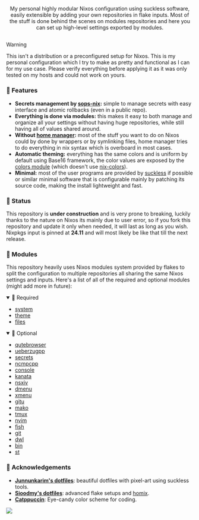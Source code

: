 
<p align="center">
My personal highly modular Nixos configuration using suckless software, easily extensible by adding your own repositories in flake inputs. Most of the stuff is done behind the scenes on modules repositories and here you can set up high-level settings exported by modules.
</p>

##

<!-- ### 🖼️ Screenshots -->

> [!WARNING] 
> This isn't a distribution or a preconfigured setup for Nixos. 
> This is my personal configuration which I try to make as 
> pretty and functional as I can for my use case. 
> Please verify everything before applying it as it was 
> only tested on my hosts and could not work on yours.


### 💨 Features

- **Secrets management by [sops-nix](https://github.com/mic92/sops-nix):** simple to manage secrets with easy interface and atomic rollbacks (even in a public repo).
- **Everything is done via modules:** this makes it easy to both manage and organize all your settings without having huge repositories, while still having all of values shared around.
- **Without [home manager](https://github.com/nix-community/home-manager):** most of the stuff you want to do on Nixos could by done by wrappers or by symlinking files, home manager tries to do everything in nix syntax which is overboard in most cases.
- **Automatic theming:** everything has the same colors and is uniform by default using Base16 framework, the color values are exposed by the [colors module](https://github.com/efettf/colors) (which doesn't use [nix-colors](https://github.com/Misterio77/nix-colors)).
- **Minimal:** most of the user programs are provided by [suckless](https://suckless.org) if possible or similar minimal software that is configurable mainly by patching its source code, making the install lightweight and fast.


### 🚧 Status

This repository is **under construction** and is very prone to breaking, luckily thanks to the nature on Nixos its mainly due to user error, so if you fork this repository and update it only when needed, it will last as long as you wish. Nixpkgs input is pinned at **24.11** and will most likely be like that till the next release.


### 🚀 Modules

This repository heavily uses Nixos modules system provided by flakes to split the configuration to multiple repositories all sharing the same Nixos settings and inputs. Here's a list of all of the required and optional modules (might add more in future):

<details open><summary>🐚 Required</summary>

- [system](https://github.com/efnnix/system)
- [theme](https://github.com/efnnix/theme)
- [files](https://github.com/efnnix/files)

</details>

<details open><summary>🧭 Optional</summary>

- [qutebrowser](https://github.com/efnnix/qutebrowser)
- [ueberzugpp](https://github.com/efnnix/ueberzugpp)
- [secrets](https://github.com/efnnix/secrets)
- [ncmpcpp](https://github.com/efnnix/ncmpcpp)
- [console](https://github.com/efnnix/console)
- [kanata](https://github.com/efnnix/kanata)
- [nsxiv](https://github.com/efnnix/nsxiv)
- [dmenu](https://github.com/efnnix/dmenu)
- [xmenu](https://github.com/efnnix/xmenu)
- [gitu](https://github.com/efnnix/gitu)
- [mako](https://github.com/efnnix/mako)
- [tmux](https://github.com/efnnix/tmux)
- [nvim](https://github.com/efnnix/nvim)
- [fish](https://github.com/efnnix/fish)
- [git](https://github.com/efnnix/git)
- [dwl](https://github.com/efnnix/dwl)
- [bin](https://github.com/efnnix/bin)
- [st](https://github.com/efnnix/st)

</details>


### 🌟 Acknowledgements

- **[Junnunkarim's dotfiles](https://github.com/junnunkarim/dotfiles_home)**: beautiful dotfiles with pixel-art using suckless tools.
- **[Sioodmy's dotfiles](https://github.com/sioodmy/dotfiles)**: advanced flake setups and [homix](https://github.com/sioodmy/homix).
- **[Catppuccin](https://github.com/catppuccin/catppuccin)**: Eye-candy color scheme for coding.


<img src="https://raw.githubusercontent.com/catppuccin/catppuccin/c9d3d7de6ab8cb2609b37c4b79b026a2c7784b6f/assets/footers/gray0_ctp_on_line.svg?sanitize=true" />
